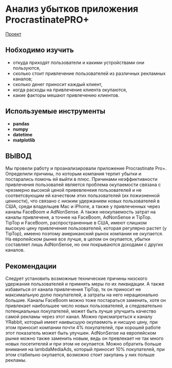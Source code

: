 # Анализ убытков приложения ProcrastinatePRO+
[Проект]()

## Нобходимо изучить
- откуда приходят пользователи и какими устройствами они пользуются,
- сколько стоит привлечение пользователей из различных рекламных каналов;
- сколько денег приносит каждый клиент,
- когда расходы на привлечение клиента окупаются,
- какие факторы мешают привлечению клиентов.


## Используемые инструменты
- **pandas**
- **numpy**
- **datetime**
- **matplotlib**


## ВЫВОД
Мы провели работу и проанализировали приложение Procrastinate Pro+. Определили причины, по которым компания терпит убытки и постарались помочь ей выйти в плюс. Причинами неэффиктивности привлечения пользовалей является проблема окупаемости связана с чрезмерно высокой ценой привевленеия пользователей и не соответсвующим ей качеством этих пользователей (их пожизненной ценности), что связано с низким удержанием новых пользователей в США, среди владельцев Mac и iPhone, а также у привлеченных через каналы FaceBoom и AdNonSense. А также неокупаемость затрат на каналы привлеченя, а точнее на FaceBoom, AdNonSense и TipTop. TipTop и FaceBoom, распространенные в США, имеют слишком высокую цену привлечения пользователей, которая регулярно растет (у TipTop), имеено поэтому американский рынок компании не окупается. На европейском рынке все лучше, в целом он окупается, убытки составляет лишь AdNonSense, но они покрываются доходами с других каналов.

## Рекомендации
Следует установить возможные технические причины низского удержания пользователей и примнять меры по их ликвидации. А также избавиться от канала привлечения TipTop, тк он приносит не максимальную долю покупателей, а затраты на него нерационально большие. Каналы FaceBoom можно тоже постараться заменить, хотя он привлекает наибольшее число новых пользователей, а следовательно потенциальных покупателей, может быть лучше улучшить качество самой рекламы через этот канал. Можно присматреться к каналу YRabbit, который имеет наивысшую окупаемоть и нисшую цену, при этом приносит компании почти 4% покупателей, при хорошей работе этот показатель может быть улучшен. AdNonSense на европейском рынке можно также заменить новым, ведь он превлекает не так много новых посетителей и при этом не окупается. Можно обратить больше внимания на lambdaMediaAds, который приносит 10% покупателей, при этом стабильно окупается, возможно стоит закупань у них польше рекламы.
